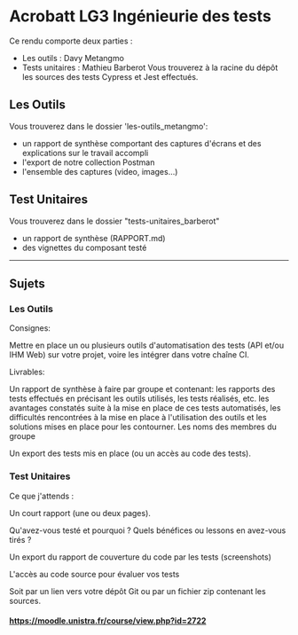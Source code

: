 # Acrobatt LG3 Ingénieurie des tests

Ce rendu comporte deux parties :
- Les outils : Davy Metangmo 
- Tests unitaires : Mathieu Barberot
Vous trouverez à la racine du dépôt les sources des tests Cypress et Jest effectués. 


## Les Outils 

Vous trouverez dans le dossier 'les-outils_metangmo':
- un rapport de synthèse comportant des captures d'écrans et des explications sur le travail accompli
- l'export de notre collection Postman
- l'ensemble des captures (video, images...)


## Test Unitaires
Vous trouverez dans le dossier "tests-unitaires_barberot"
- un rapport de synthèse (RAPPORT.md)
- des vignettes du composant testé


__________________________________________________

## Sujets 

### Les Outils 

Consignes:

Mettre en place un ou plusieurs outils d'automatisation des tests (API et/ou IHM Web) sur votre projet, voire les intégrer dans votre chaîne CI.

Livrables:

Un rapport de synthèse à faire par groupe et contenant:
les rapports des tests effectués en précisant les outils utilisés, les tests réalisés, etc.
les avantages constatés suite à la mise en place de ces tests automatisés, les difficultés rencontrées à la mise en place à l'utilisation des outils et les solutions mises en place pour les contourner. Les noms des membres du groupe

Un export des tests mis en place (ou un accès au code des tests).


### Test Unitaires

Ce que j'attends :

Un court rapport (une ou deux pages).

Qu'avez-vous testé et pourquoi ?
Quels bénéfices ou lessons en avez-vous tirés ?

Un export du rapport de couverture du code par les tests (screenshots)

L'accès au code source pour évaluer vos tests

Soit par un lien vers votre dépôt Git ou par un fichier zip contenant les sources. 
#### https://moodle.unistra.fr/course/view.php?id=2722
